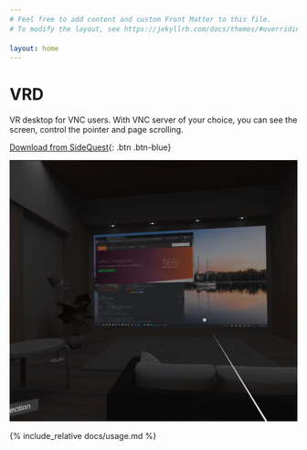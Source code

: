 ```yaml
---
# Feel free to add content and custom Front Matter to this file.
# To modify the layout, see https://jekyllrb.com/docs/themes/#overriding-theme-defaults

layout: home
---
```

<!--   <\!-- CSS only -\-> -->
  
<!-- <link rel="stylesheet" href="https://stackpath.bootstrapcdn.com/bootstrap/4.5.0/css/bootstrap.min.css" integrity="sha384-9aIt2nRpC12Uk9gS9baDl411NQApFmC26EwAOH8WgZl5MYYxFfc+NcPb1dKGj7Sk" crossorigin="anonymous"> -->
<!-- <script src="https://code.jquery.com/jquery-3.5.1.slim.min.js" integrity="sha384-DfXdz2htPH0lsSSs5nCTpuj/zy4C+OGpamoFVy38MVBnE+IbbVYUew+OrCXaRkfj" crossorigin="anonymous"></script> -->
<!-- <script src="https://cdn.jsdelivr.net/npm/popper.js@1.16.0/dist/umd/popper.min.js" integrity="sha384-Q6E9RHvbIyZFJoft+2mJbHaEWldlvI9IOYy5n3zV9zzTtmI3UksdQRVvoxMfooAo" crossorigin="anonymous"></script> -->
<!-- <script src="https://stackpath.bootstrapcdn.com/bootstrap/4.5.0/js/bootstrap.min.js" integrity="sha384-OgVRvuATP1z7JjHLkuOU7Xw704+h835Lr+6QL9UvYjZE3Ipu6Tp75j7Bh/kR0JKI" crossorigin="anonymous"></script> -->
<!-- <link href="https://fonts.googleapis.com/css2?family=Open+Sans:wght@400;700&display=swap" rel="stylesheet">  -->

<!-- <link rel="stylesheet" tyle="text/css" href="style.css"> -->
# VRD

VR desktop for VNC users. With VNC server of your choice, you can see the screen, control the pointer and page scrolling.

[Download from SideQuest](https://sidequestvr.com/app/1123/vrd){: .btn .btn-blue}

<img src="demo1.png" class="img-fluid" alt="Demo sample image"/>
 

<!-- <div class="col-md-12 p-3 release-note-background"> -->
<!--     <p class="col-md-12 release-note-header"> Release note (v0.2.1)</p> -->
<!--     <ul class="list-group list-group-flush list-background"> -->
<!--         <li class="list-group-item release-note-background">Support new encoding (Hextile)</li> -->
<!--         <li class="list-group-item release-note-background">Support page scrolling </li> -->
<!--     </ul> -->
<!-- </div> -->

{% include_relative docs/usage.md %}
